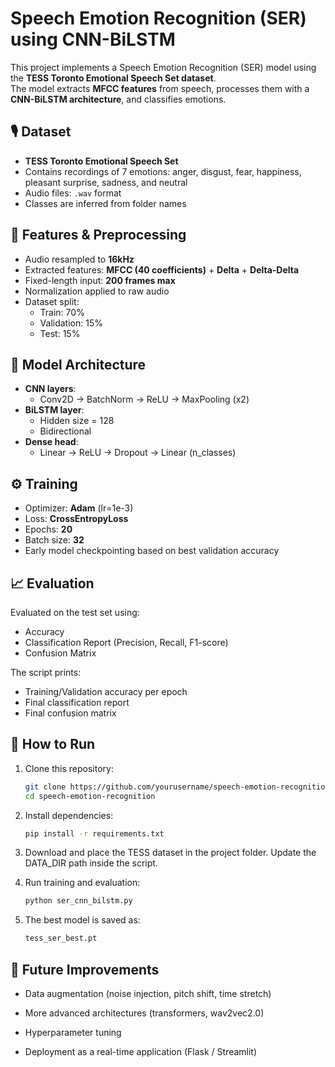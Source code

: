 # Speech Emotion Recognition (SER) using CNN-BiLSTM

This project implements a Speech Emotion Recognition (SER) model using the **TESS Toronto Emotional Speech Set dataset**.  
The model extracts **MFCC features** from speech, processes them with a **CNN-BiLSTM architecture**, and classifies emotions.

## 🎙️ Dataset
- **TESS Toronto Emotional Speech Set**
- Contains recordings of 7 emotions: anger, disgust, fear, happiness, pleasant surprise, sadness, and neutral
- Audio files: `.wav` format
- Classes are inferred from folder names

## 🔧 Features & Preprocessing
- Audio resampled to **16kHz**
- Extracted features: **MFCC (40 coefficients)** + **Delta** + **Delta-Delta**
- Fixed-length input: **200 frames max**
- Normalization applied to raw audio
- Dataset split:  
  - Train: 70%  
  - Validation: 15%  
  - Test: 15%

## 🧠 Model Architecture
- **CNN layers**:
  - Conv2D → BatchNorm → ReLU → MaxPooling (x2)
- **BiLSTM layer**:
  - Hidden size = 128  
  - Bidirectional  
- **Dense head**:
  - Linear → ReLU → Dropout → Linear (n_classes)

## ⚙️ Training
- Optimizer: **Adam** (lr=1e-3)  
- Loss: **CrossEntropyLoss**  
- Epochs: **20**  
- Batch size: **32**  
- Early model checkpointing based on best validation accuracy  

## 📈 Evaluation
Evaluated on the test set using:
- Accuracy
- Classification Report (Precision, Recall, F1-score)
- Confusion Matrix

The script prints:
- Training/Validation accuracy per epoch
- Final classification report
- Final confusion matrix

## 🚀 How to Run
1. Clone this repository:
   ```bash
   git clone https://github.com/yourusername/speech-emotion-recognition.git
   cd speech-emotion-recognition

2. Install dependencies:
   ```bash
   pip install -r requirements.txt
   
3. Download and place the TESS dataset in the project folder. Update the DATA_DIR path inside the script.

4. Run training and evaluation:
   ```bash 
   python ser_cnn_bilstm.py


5. The best model is saved as:
   ```bash
   tess_ser_best.pt

## 🔮 Future Improvements

- Data augmentation (noise injection, pitch shift, time stretch)

- More advanced architectures (transformers, wav2vec2.0)

- Hyperparameter tuning

- Deployment as a real-time application (Flask / Streamlit)
